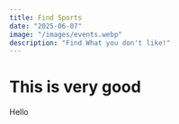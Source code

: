 ```yaml
---
title: Find Sports
date: "2025-06-07"
image: "/images/events.webp"
description: "Find What you don't like!"
---
```


# This is very good

Hello
